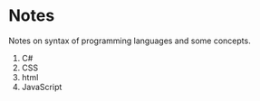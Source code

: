 # Notes
Notes on syntax of programming languages and some concepts.

1) C#
2) CSS
3) html
4) JavaScript
